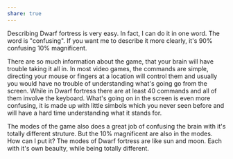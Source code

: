 ```yaml
---
share: true
---
```

Describing Dwarf fortress is very easy. In fact, I can do it in one word. The word is "confusing". If you want me to describe it more clearly, it's 90% confusing 10% magnificent.

There are so much information about the game, that your brain will have trouble taking it all in. In most video games, the commands are simple, directing your mouse or fingers at a location will control them and usually you would have no trouble of understanding what's going go from the screen. While in Dwarf fortress there are at least 40 commands and all of them involve the keyboard. What's going on in the screen is even more confusing, it is made up with little simbols which you never seen before and will have a hard time understanding what it stands for.  

The modes of the game also does a great job of confusing the brain with it's totally different struture. But the 10% magnificent are also in the modes. How can I put it? The modes of Dwarf fortress are like sun and moon. Each with it's own beaulty, while being totally different.